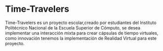 # Time-Travelers
Time-Travelers es un proyecto escolar,creado por estudiantes del Instituto Politécnico Nacional de la Escuela Superior de Cómputo, se desea implementar una interacción mixta para crear cápsulas de tiempo virtuales, como innovación tenemos la implementación de Realidad Virtual para este proyecto.

